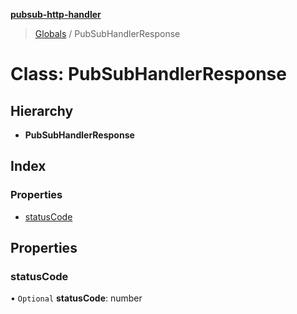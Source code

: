 **[pubsub-http-handler](../README.md)**

> [Globals](../README.md) / PubSubHandlerResponse

# Class: PubSubHandlerResponse

## Hierarchy

* **PubSubHandlerResponse**

## Index

### Properties

* [statusCode](pubsubhandlerresponse.md#statuscode)

## Properties

### statusCode

• `Optional` **statusCode**: number
